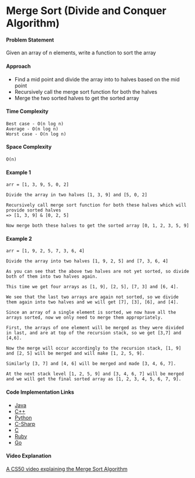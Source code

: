 # Merge Sort (Divide and Conquer Algorithm)

#### Problem Statement

Given an array of n elements, write a function to sort the array

#### Approach

- Find a mid point and divide the array into to halves based on the mid point
- Recursively call the merge sort function for both the halves
- Merge the two sorted halves to get the sorted array

#### Time Complexity

```
Best case - O(n log n)
Average - O(n log n)
Worst case - O(n log n)
```

#### Space Complexity

`O(n)`

#### Example 1

```
arr = [1, 3, 9, 5, 0, 2]  

Divide the array in two halves [1, 3, 9] and [5, 0, 2]

Recursively call merge sort function for both these halves which will provide sorted halves
=> [1, 3, 9] & [0, 2, 5]

Now merge both these halves to get the sorted array [0, 1, 2, 3, 5, 9]
```

#### Example 2

```
arr = [1, 9, 2, 5, 7, 3, 6, 4]  

Divide the array into two halves [1, 9, 2, 5] and [7, 3, 6, 4]

As you can see that the above two halves are not yet sorted, so divide both of them into two halves again.

This time we get four arrays as [1, 9], [2, 5], [7, 3] and [6, 4].

We see that the last two arrays are again not sorted, so we divide them again into two halves and we will get [7], [3], [6], and [4].

Since an array of a single element is sorted, we now have all the arrays sorted, now we only need to merge them appropriately.

First, the arrays of one element will be merged as they were divided in last, and are at top of the recursion stack, so we get [3,7] and [4,6].

Now the merge will occur accordingly to the recursion stack, [1, 9] and [2, 5] will be merged and will make [1, 2, 5, 9].

Similarly [3, 7] and [4, 6] will be merged and made [3, 4, 6, 7].

At the next stack level [1, 2, 5, 9] and [3, 4, 6, 7] will be merged and we will get the final sorted array as [1, 2, 3, 4, 5, 6, 7, 9].
```

#### Code Implementation Links

- [Java](https://github.com/TheAlgorithms/Java/blob/master/src/main/java/com/thealgorithms/sorts/MergeSort.java)
- [C++](https://github.com/TheAlgorithms/C-Plus-Plus/blob/master/sorting/merge_sort.cpp)
- [Python](https://github.com/TheAlgorithms/Python/blob/master/sorts/merge_sort.py)
- [C-Sharp](https://github.com/TheAlgorithms/C-Sharp/blob/master/Algorithms/Sorters/Comparison/MergeSorter.cs)
- [C](https://github.com/TheAlgorithms/C/blob/master/sorting/merge_sort.c)
- [Ruby](https://github.com/TheAlgorithms/Ruby/blob/master/sorting/merge_sort.rb)
- [Go](https://github.com/TheAlgorithms/Go/blob/master/sort/mergesort.go)

#### Video Explanation

[A CS50 video explaining the Merge Sort Algorithm](https://www.youtube.com/watch?v=EeQ8pwjQxTM)

